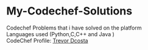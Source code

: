 # My-Codechef-Solutions
Codechef Problems that i have solved on the platform <br>
Languages used (Python,C,C++ and Java )<br>
CodeChef Profile: <a href="https://www.codechef.com/users/trevordco04" target="_blank" title="Codechef Profile">Trevor Dcosta</a>
